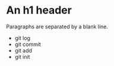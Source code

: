 An h1 header
============

Paragraphs are separated by a blank line.

* git log
* git commit
* git add
* git init